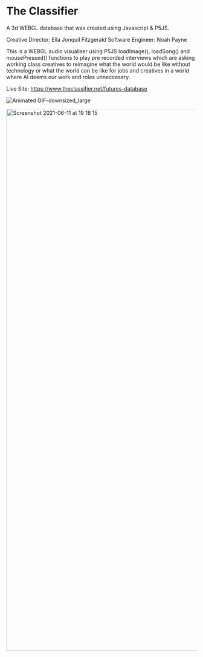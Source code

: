 # The Classifier
A 3d WEBGL database that was created using Javascript &amp; P5JS. 

Creative Director: Ella Jonquil Fitzgerald 
Software Engineer: Noah Payne

This is a WEBGL audio visualiser using P5JS loadImage(),  loadSong()  and mousePressed() functions to play pre recorded interviews which are asking working class creatives to reimagine what the world would be like without technology or what the world can be like for jobs and creatives in a world where AI deems our work and roles unneccesary.

Live Site: https://www.theclassifier.net/futures-database


![Animated GIF-downsized_large](https://user-images.githubusercontent.com/75100642/121732306-fca82200-cae9-11eb-98d5-82b42ae23edc.gif)

<img width="1435" alt="Screenshot 2021-06-11 at 19 18 15" src="https://user-images.githubusercontent.com/75100642/121732514-43961780-caea-11eb-9a8d-8abba019a47f.png">

